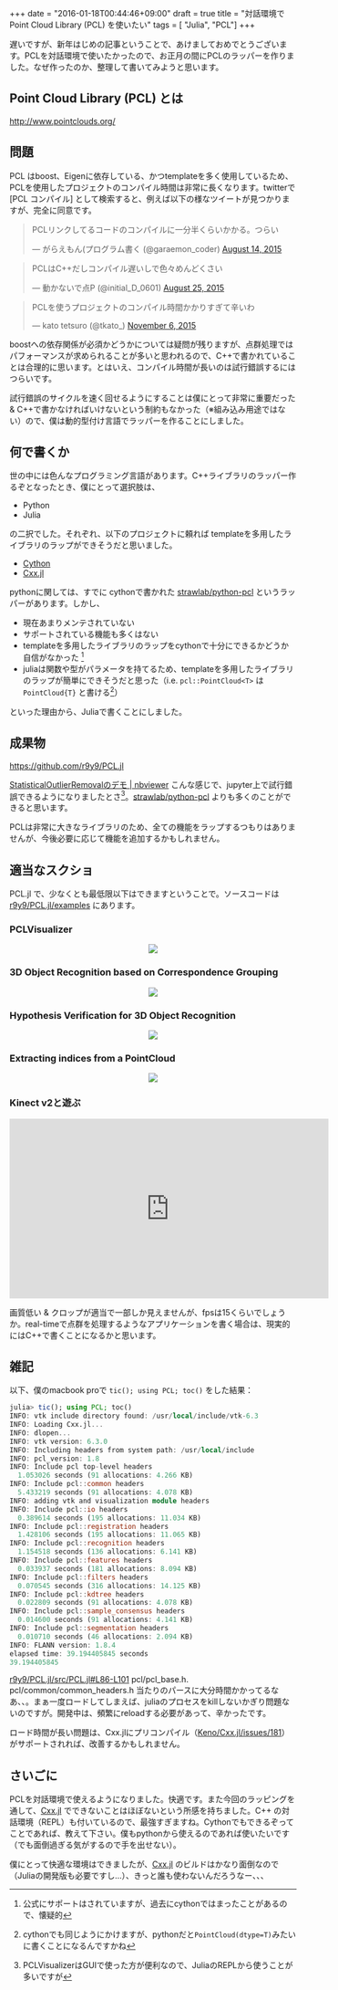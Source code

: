 +++
date = "2016-01-18T00:44:46+09:00"
draft = true
title = "対話環境でPoint Cloud Library (PCL) を使いたい"
tags  = [ "Julia", "PCL"]
+++

遅いですが、新年はじめの記事ということで、あけましておめでとうございます。PCLを対話環境で使いたかったので、お正月の間にPCLのラッパーを作りました。なぜ作ったのか、整理して書いてみようと思います。

## Point Cloud Library (PCL) とは

http://www.pointclouds.org/

## 問題

PCL はboost、Eigenに依存している、かつtemplateを多く使用しているため、PCLを使用したプロジェクトのコンパイル時間は非常に長くなります。twitterで [PCL コンパイル] として検索すると、例えば以下の様なツイートが見つかりますが、完全に同意です。

<script async src="//platform.twitter.com/widgets.js" charset="utf-8"></script>

<blockquote class="twitter-tweet" lang="en"><p lang="ja" dir="ltr">PCLリンクしてるコードのコンパイルに一分半くらいかかる。つらい</p>&mdash; がらえもん(プログラム書く (@garaemon_coder) <a href="https://twitter.com/garaemon_coder/status/632064713816305664">August 14, 2015</a></blockquote>

<blockquote class="twitter-tweet" lang="en"><p lang="ja" dir="ltr">PCLはC++だしコンパイル遅いしで色々めんどくさい</p>&mdash; 動かないで点P (@initial_D_0601) <a href="https://twitter.com/initial_D_0601/status/636013899486105600">August 25, 2015</a></blockquote>

<blockquote class="twitter-tweet" lang="en"><p lang="ja" dir="ltr">PCLを使うプロジェクトのコンパイル時間かかりすぎて辛いわ</p>&mdash; kato tetsuro (@tkato_) <a href="https://twitter.com/tkato_/status/662545461362847744">November 6, 2015</a></blockquote>


boostへの依存関係が必須かどうかについては疑問が残りますが、点群処理ではパフォーマンスが求められることが多いと思われるので、C++で書かれていることは合理的に思います。とはいえ、コンパイル時間が長いのは試行錯誤するにはつらいです。

試行錯誤のサイクルを速く回せるようにすることは僕にとって非常に重要だった & C++で書かなければいけないという制約もなかった（※組み込み用途ではない）ので、僕は動的型付け言語でラッパーを作ることにしました。

## 何で書くか

世の中には色んなプログラミング言語があります。C++ライブラリのラッパー作るぞとなったとき、僕にとって選択肢は、

- Python
- Julia

の二択でした。それぞれ、以下のプロジェクトに頼れば templateを多用したライブラリのラップができそうだと思いました。

- [Cython](http://cython.org/)
- [Cxx.jl](https://github.com/Keno/Cxx.jl)

pythonに関しては、すでに cythonで書かれた [strawlab/python-pcl](https://github.com/strawlab/python-pcl) というラッパーがあります。しかし、

- 現在あまりメンテされていない
- サポートされている機能も多くはない
- templateを多用したライブラリのラップをcythonで十分にできるかどうか自信がなかった [^1]
- juliaは関数や型がパラメータを持てるため、templateを多用したライブラリのラップが簡単にできそうだと思った（i.e. `pcl::PointCloud<T>` は `PointCloud{T}` と書ける[^2]）

[^1]: 公式にサポートはされていますが、過去にcythonではまったことがあるので、懐疑的

[^2]: cythonでも同じようにかけますが、pythonだと`PointCloud(dtype=T)`みたいに書くことになるんですかね

といった理由から、Juliaで書くことにしました。

## 成果物

https://github.com/r9y9/PCL.jl

[StatisticalOutlierRemovalのデモ | nbviewer](http://nbviewer.jupyter.org/gist/r9y9/6ed9a1d0b46993d374f5) こんな感じで、jupyter上で試行錯誤できるようになりましたとさ[^3]。[strawlab/python-pcl](https://github.com/strawlab/python-pcl) よりも多くのことができると思います。

[^3]: PCLVisualizerはGUIで使った方が便利なので、JuliaのREPLから使うことが多いですが

PCLは非常に大きなライブラリのため、全ての機能をラップするつもりはありませんが、今後必要に応じて機能を追加するかもしれません。

## 適当なスクショ

PCL.jl で、少なくとも最低限以下はできますということで。ソースコードは [r9y9/PCL.jl/examples](https://github.com/r9y9/PCL.jl/tree/master/examples) にあります。

### PCLVisualizer

<div align="center"><img src="/images/milk_cartoon_all_small_clorox.gif" /></div>


### 3D Object Recognition based on Correspondence Grouping

<div align="center"><img src="/images/correspondence_grouping.png" /></div>


### Hypothesis Verification for 3D Object Recognition

<div align="center"><img src="/images/global_hypothesis_verification.png" /></div>

### Extracting indices from a PointCloud

<div align="center"><img src="/images/extract_indices.png" /></div>

### Kinect v2と遊ぶ

<div align="center">
<iframe width="560" height="315" src="https://www.youtube.com/embed/rGdsNoK3n9Q" frameborder="0" allowfullscreen></iframe></div>

画質低い & クロップが適当で一部しか見えませんが、fpsは15くらいでしょうか。real-timeで点群を処理するようなアプリケーションを書く場合は、現実的にはC++で書くことになるかと思います。

## 雑記

以下、僕のmacbook proで `tic(); using PCL; toc()` をした結果：


```jl
julia> tic(); using PCL; toc()
INFO: vtk include directory found: /usr/local/include/vtk-6.3
INFO: Loading Cxx.jl...
INFO: dlopen...
INFO: vtk version: 6.3.0
INFO: Including headers from system path: /usr/local/include
INFO: pcl_version: 1.8
INFO: Include pcl top-level headers
  1.053026 seconds (91 allocations: 4.266 KB)
INFO: Include pcl::common headers
  5.433219 seconds (91 allocations: 4.078 KB)
INFO: adding vtk and visualization module headers
INFO: Include pcl::io headers
  0.389614 seconds (195 allocations: 11.034 KB)
INFO: Include pcl::registration headers
  1.428106 seconds (195 allocations: 11.065 KB)
INFO: Include pcl::recognition headers
  1.154518 seconds (136 allocations: 6.141 KB)
INFO: Include pcl::features headers
  0.033937 seconds (181 allocations: 8.094 KB)
INFO: Include pcl::filters headers
  0.070545 seconds (316 allocations: 14.125 KB)
INFO: Include pcl::kdtree headers
  0.022809 seconds (91 allocations: 4.078 KB)
INFO: Include pcl::sample_consensus headers
  0.014600 seconds (91 allocations: 4.141 KB)
INFO: Include pcl::segmentation headers
  0.010710 seconds (46 allocations: 2.094 KB)
INFO: FLANN version: 1.8.4
elapsed time: 39.194405845 seconds
39.194405845
```

[r9y9/PCL.jl/src/PCL.jl#L86-L101](https://github.com/r9y9/PCL.jl/blob/9760565dd3b744e16733c54992551e4e0babc7ee/src/PCL.jl#L86-L101) pcl/pcl_base.h. pcl/common/common_headers.h 当たりのパースに大分時間かかってるなあ、、。まぁ一度ロードしてしまえば、juliaのプロセスをkillしないかぎり問題ないのですが。開発中は、頻繁にreloadする必要があって、辛かったです。

ロード時間が長い問題は、Cxx.jlにプリコンパイル（[Keno/Cxx.jl/issues/181](https://github.com/Keno/Cxx.jl/issues/181)）がサポートされれば、改善するかもしれません。


## さいごに

PCLを対話環境で使えるようになりました。快適です。また今回のラッピングを通して、[Cxx.jl](https://github.com/Keno/Cxx.jl) でできないことはほぼないという所感を持ちました。C++ の対話環境（REPL）も付いているので、最強すぎますね。Cythonでもできるぞってことであれば、教えて下さい。僕もpythonから使えるのであれば使いたいです（でも面倒過ぎる気がするので手を出せない）。

僕にとって快適な環境はできましたが、[Cxx.jl](ttps://github.com/Keno/Cxx.jl) のビルドはかなり面倒なので（Juliaの開発版も必要ですし…）、きっと誰も使わないんだろうなー、、、
